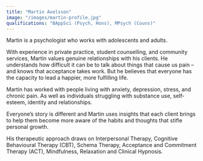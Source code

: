 ```yaml
---
title: "Martin Axelsson"
image: "/images/martin-profile.jpg"
qualifications: "BAppSci (Psych, Hons), MPsych (Couns)"
---
```

Martin is a psychologist who works with adolescents and adults.

With experience in private practice, student counselling, and community services, Martin values genuine relationships with his clients. He understands how difficult it can be to talk about things that cause us pain – and knows that acceptance takes work. But he believes that everyone has the capacity to lead a happier, more fulfilling life.

Martin has worked with people living with anxiety, depression, stress, and chronic pain. As well as individuals struggling with substance use, self-esteem, identity and relationships.

Everyone’s story is different and Martin uses insights that each client brings to help them become more aware of the habits and thoughts that stifle personal growth.

His therapeutic approach draws on Interpersonal Therapy, Cognitive Behavioural Therapy (CBT), Schema Therapy, Acceptance and Commitment Therapy (ACT), Mindfulness, Relaxation and Clinical Hypnosis.
